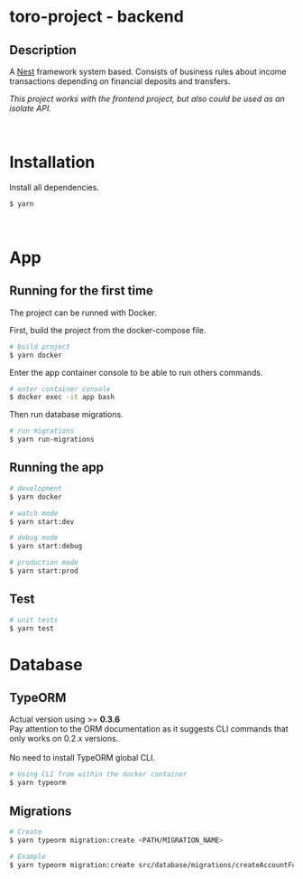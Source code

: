 # toro-project - backend

## Description

A [Nest](https://docs.nestjs.com/) framework system based. Consists of business rules about income transactions depending on financial deposits and transfers.

_This project works with the frontend project, but also could be used as an isolate API._

<br>

# Installation

Install all dependencies.

```bash
$ yarn
```

<br>

# App

## Running for the first time

The project can be runned with Docker.

First, build the project from the docker-compose file.

```bash
# build project
$ yarn docker
```

Enter the app container console to be able to run others commands.

```bash
# enter container console
$ docker exec -it app bash
```

Then run database migrations.

```bash
# run migrations
$ yarn run-migrations
```

## Running the app

```bash
# development
$ yarn docker

# watch mode
$ yarn start:dev

# debug mode
$ yarn start:debug

# production mode
$ yarn start:prod
```

## Test

```bash
# unit tests
$ yarn test
```

# Database

## TypeORM

Actual version using >= **0.3.6** <br>
Pay attention to the ORM documentation as it suggests CLI commands that only works on 0.2.x versions.
<br><br>
No need to install TypeORM global CLI.

```bash
# Using CLI from within the docker container
$ yarn typeorm
```

## Migrations

```bash
# Create
$ yarn typeorm migration:create <PATH/MIGRATION_NAME>

# Example
$ yarn typeorm migration:create src/database/migrations/createAccountForeignKey
```
